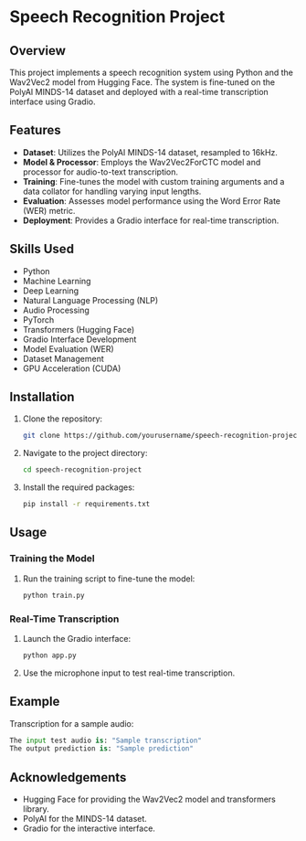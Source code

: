 # Speech Recognition Project

## Overview
This project implements a speech recognition system using Python and the Wav2Vec2 model from Hugging Face. The system is fine-tuned on the PolyAI MINDS-14 dataset and deployed with a real-time transcription interface using Gradio.

## Features
- **Dataset**: Utilizes the PolyAI MINDS-14 dataset, resampled to 16kHz.
- **Model & Processor**: Employs the Wav2Vec2ForCTC model and processor for audio-to-text transcription.
- **Training**: Fine-tunes the model with custom training arguments and a data collator for handling varying input lengths.
- **Evaluation**: Assesses model performance using the Word Error Rate (WER) metric.
- **Deployment**: Provides a Gradio interface for real-time transcription.

## Skills Used
- Python
- Machine Learning
- Deep Learning
- Natural Language Processing (NLP)
- Audio Processing
- PyTorch
- Transformers (Hugging Face)
- Gradio Interface Development
- Model Evaluation (WER)
- Dataset Management
- GPU Acceleration (CUDA)

## Installation
1. Clone the repository:
   ```bash
   git clone https://github.com/yourusername/speech-recognition-project.git
   ```
2. Navigate to the project directory:
   ```bash
   cd speech-recognition-project
   ```
3. Install the required packages:
   ```bash
   pip install -r requirements.txt
   ```

## Usage
### Training the Model
1. Run the training script to fine-tune the model:
   ```bash
   python train.py
   ```

### Real-Time Transcription
1. Launch the Gradio interface:
   ```bash
   python app.py
   ```
2. Use the microphone input to test real-time transcription.

## Example
Transcription for a sample audio:
```python
The input test audio is: "Sample transcription"
The output prediction is: "Sample prediction"
```

## Acknowledgements
- Hugging Face for providing the Wav2Vec2 model and transformers library.
- PolyAI for the MINDS-14 dataset.
- Gradio for the interactive interface.


